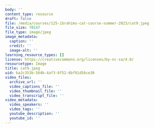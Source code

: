 ```yaml
---
body: ''
content_type: resource
draft: false
file: /media/courses/125-ibrahims-cat-course-summer-2023/cat9.jpeg
file_size: 70147
file_type: image/jpeg
image_metadata:
  caption: ''
  credit: ''
  image-alt: ''
learning_resource_types: []
license: https://creativecommons.org/licenses/by-nc-sa/4.0/
resourcetype: Image
title: cat9.jpeg
uid: ba2c353b-564b-4af3-8f52-6bf91d56ce30
video_files:
  archive_url: ''
  video_captions_file: ''
  video_thumbnail_file: ''
  video_transcript_file: ''
video_metadata:
  video_speakers: ''
  video_tags: ''
  youtube_description: ''
  youtube_id: ''
---
```

